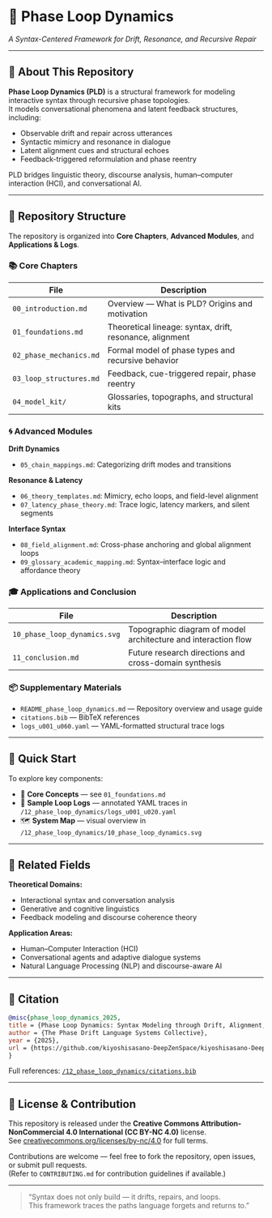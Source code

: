 # 📘 Phase Loop Dynamics  
*A Syntax-Centered Framework for Drift, Resonance, and Recursive Repair*

---

## 🔹 About This Repository

**Phase Loop Dynamics (PLD)** is a structural framework for modeling interactive syntax through recursive phase topologies.  
It models conversational phenomena and latent feedback structures, including:

- Observable drift and repair across utterances
- Syntactic mimicry and resonance in dialogue
- Latent alignment cues and structural echoes
- Feedback-triggered reformulation and phase reentry

PLD bridges linguistic theory, discourse analysis, human–computer interaction (HCI), and conversational AI.

---

## 🔹 Repository Structure

The repository is organized into **Core Chapters**, **Advanced Modules**, and **Applications & Logs**.

### 📚 Core Chapters
| File | Description |
|------|-------------|
| `00_introduction.md` | Overview — What is PLD? Origins and motivation |
| `01_foundations.md` | Theoretical lineage: syntax, drift, resonance, alignment |
| `02_phase_mechanics.md` | Formal model of phase types and recursive behavior |
| `03_loop_structures.md` | Feedback, cue-triggered repair, phase reentry |
| `04_model_kit/` | Glossaries, topographs, and structural kits |

### 🌀 Advanced Modules
**Drift Dynamics**  
- `05_chain_mappings.md`: Categorizing drift modes and transitions

**Resonance & Latency**  
- `06_theory_templates.md`: Mimicry, echo loops, and field-level alignment  
- `07_latency_phase_theory.md`: Trace logic, latency markers, and silent segments

**Interface Syntax**  
- `08_field_alignment.md`: Cross-phase anchoring and global alignment loops  
- `09_glossary_academic_mapping.md`: Syntax–interface logic and affordance theory

### 🎓 Applications and Conclusion
| File | Description |
|------|-------------|
| `10_phase_loop_dynamics.svg` | Topographic diagram of model architecture and interaction flow |
| `11_conclusion.md` | Future research directions and cross-domain synthesis |

### 📦 Supplementary Materials
- `README_phase_loop_dynamics.md` — Repository overview and usage guide  
- `citations.bib` — BibTeX references  
- `logs_u001_u060.yaml` — YAML-formatted structural trace logs

---

## 🔹 Quick Start

To explore key components:

- 🧠 **Core Concepts** — see `01_foundations.md`  
- 🔄 **Sample Loop Logs** — annotated YAML traces in `/12_phase_loop_dynamics/logs_u001_u020.yaml`  
- 🗺 **System Map** — visual overview in `/12_phase_loop_dynamics/10_phase_loop_dynamics.svg`

---

## 🔹 Related Fields

**Theoretical Domains:**
- Interactional syntax and conversation analysis  
- Generative and cognitive linguistics  
- Feedback modeling and discourse coherence theory  

**Application Areas:**
- Human–Computer Interaction (HCI)  
- Conversational agents and adaptive dialogue systems  
- Natural Language Processing (NLP) and discourse-aware AI  

---

## 🔹 Citation
```bibtex
@misc{phase_loop_dynamics_2025,
title = {Phase Loop Dynamics: Syntax Modeling through Drift, Alignment, and Resonance},
author = {The Phase Drift Language Systems Collective},
year = {2025},
url = {https://github.com/kiyoshisasano-DeepZenSpace/kiyoshisasano-DeepZenSpace}
}
```
Full references: [`/12_phase_loop_dynamics/citations.bib`](./12_phase_loop_dynamics/citations.bib)

---

## 🔹 License & Contribution

This repository is released under the **Creative Commons Attribution-NonCommercial 4.0 International (CC BY-NC 4.0)** license.  
See [creativecommons.org/licenses/by-nc/4.0](https://creativecommons.org/licenses/by-nc/4.0) for full terms.

Contributions are welcome — feel free to fork the repository, open issues, or submit pull requests.  
(Refer to `CONTRIBUTING.md` for contribution guidelines if available.)

---

> “Syntax does not only build — it drifts, repairs, and loops.  
> This framework traces the paths language forgets and returns to.”
